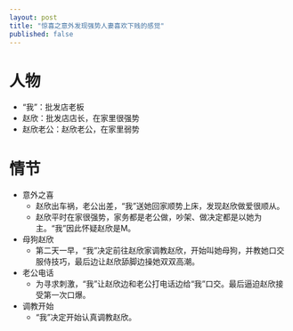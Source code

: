 ```yaml
---
layout: post
title: "惊喜之意外发现强势人妻喜欢下贱的感觉"
published: false
---
```


# 人物

- “我”：批发店老板
- 赵欣：批发店店长，在家里很强势
- 赵欣老公：赵欣老公，在家里弱势

# 情节

- 意外之喜
    - 赵欣出车祸，老公出差，“我”送她回家顺势上床，发现赵欣做爱很顺从。
    - 赵欣平时在家很强势，家务都是老公做，吵架、做决定都是以她为主。“我”因此怀疑赵欣是M。
- 母狗赵欣
    - 第二天一早，“我”决定前往赵欣家调教赵欣，开始叫她母狗，并教她口交服侍技巧，最后边让赵欣舔脚边操她双双高潮。
- 老公电话
    - 为寻求刺激，“我”让赵欣边和老公打电话边给“我”口交。最后逼迫赵欣接受第一次口爆。
- 调教开始
    - “我”决定开始认真调教赵欣。